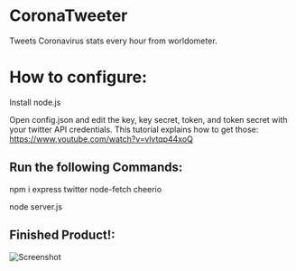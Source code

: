 # CoronaTweeter

Tweets Coronavirus stats every hour from worldometer.

# How to configure:

Install node.js

Open config.json and edit the key, key secret, token, and token secret with your twitter API credentials. This tutorial explains how to get those:
https://www.youtube.com/watch?v=vlvtqp44xoQ

## Run the following Commands:

npm i express twitter node-fetch cheerio

node server.js

## Finished Product!:

![Screenshot](https://media.discordapp.net/attachments/728300471927963740/745348481274740806/unknown.png?width=408&height=105)
